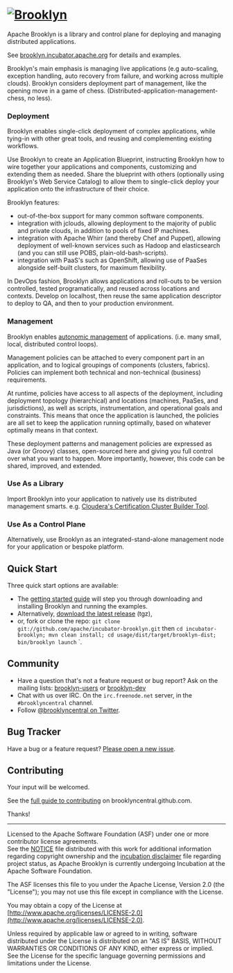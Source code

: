 
# [![**Brooklyn**](https://brooklyn.incubator.apache.org/style/img/brooklyn.gif)](http://brooklyncentral.github.com)

Apache Brooklyn is a library and control plane for deploying and managing distributed applications.

See [brooklyn.incubator.apache.org](https://brooklyn.incubator.apache.org/) for details and examples.

Brooklyn's main emphasis is managing live applications (e.g auto-scaling, exception handling, auto recovery from failure, and working across multiple clouds). Brooklyn considers deployment part of management, like the opening move in a game of chess. (Distributed-application-management-chess, no less).

### Deployment

Brooklyn enables single-click deployment of complex applications, while tying-in with other great tools, and reusing and complementing existing workflows.

Use Brooklyn to create an Application Blueprint, instructing Brooklyn how to wire together your applications and components, customizing and extending them as needed. Share the blueprint with others (optionally using Brooklyn's Web Service Catalog) to allow them to single-click deploy your application onto the infrastructure of their choice.

Brooklyn features:

* out-of-the-box support for many common software components.
* integration with jclouds, allowing deployment to the majority of public and private clouds, in addition to pools of fixed IP machines.
* integration with Apache Whirr (and thereby Chef and Puppet), allowing deployment of well-known services such as Hadoop and elasticsearch (and you can still use POBS, plain-old-bash-scripts).
* integration with PaaS's such as OpenShift, allowing use of PaaSes alongside self-built clusters, for maximum flexibility.

In DevOps fashion, Brooklyn allows applications and roll-outs to be version controlled, tested programatically, and reused across locations and contexts. Develop on localhost, then reuse the same application descriptor to deploy to QA, and then to your production environment.

### Management

Brooklyn enables [autonomic management](http://en.wikipedia.org/wiki/Autonomic_computing) of applications. (i.e. many small, local, distributed control loops).

Management policies can be attached to every component part in an application, and to logical groupings of components (clusters, fabrics). Policies can implement both technical and non-technical (business) requirements.

At runtime, policies have access to all aspects of the deployment, including deployment topology (hierarchical) and locations (machines, PaaSes, and jurisdictions), as well as scripts, instrumentation, and operational goals and constraints. This means that once the application is launched, the policies are all set to keep the application running optimally, based on whatever optimally means in that context.

These deployment patterns and management policies are expressed as Java (or Groovy) classes, open-sourced here and giving you full control over what you want to happen. More importantly, however, this code can be shared, improved, and extended.

### Use As a Library

Import Brooklyn into your application to natively use its distributed management smarts. e.g. [Cloudera's Certification Cluster Builder Tool](http://www.cloudsoftcorp.com/blog/creating-a-cloudera-certification-cluster-with-cloudsofts-brooklyn/).

### Use As a Control Plane

Alternatively, use Brooklyn as an integrated-stand-alone management node for your application or bespoke platform.

## Quick Start

Three quick start options are available:

* The [getting started guide](https://brooklyn.incubator.apache.org/v/latest/start/running.html) will step you through downloading and installing Brooklyn and running the examples.
* Alternatively, [download the latest release](https://github.com/brooklyncentral/brooklyn/tarball/master) (tgz),
* or, fork or clone the repo: `git clone git://github.com/apache/incubator-brooklyn.git` then `cd incubator-brooklyn; mvn clean install; cd usage/dist/target/brooklyn-dist; bin/brooklyn launch`
`.

## Community


* Have a question that's not a feature request or bug report? Ask on the mailing lists: [brooklyn-users](http://groups.google.com/group/brooklyn-users) or [brooklyn-dev](http://groups.google.com/group/brooklyn-dev)
* Chat with us over IRC. On the `irc.freenode.net` server, in the `#brooklyncentral` channel.
* Follow [@brooklyncentral on Twitter](http://twitter.com/brooklyncentral).


## Bug Tracker

Have a bug or a feature request? [Please open a new issue](https://issues.apache.org/jira/browse/BROOKLYN/?selectedTab=com.atlassian.jira.jira-projects-plugin:summary-panel).

## Contributing

Your input will be welcomed.

See the [full guide to contributing](http://brooklyncentral.github.com/dev/how-to-contrib.html) on brooklyncentral.github.com.

Thanks!

----
Licensed to the Apache Software Foundation (ASF) under one or more contributor license agreements.  
See the [NOTICE](NOTICE) file distributed with this work for additional information
regarding copyright ownership and the [incubation disclaimer](DISCLAIMER) file regarding project status,
as Apache Brooklyn is currently undergoing Incubation at the Apache Software Foundation.

The ASF licenses this file to you under the Apache License, Version 2.0 
(the "License"); you may not use this file except in compliance with the License.  

You may obtain a copy of the License at [http://www.apache.org/licenses/LICENSE-2.0](http://www.apache.org/licenses/LICENSE-2.0).

Unless required by applicable law or agreed to in writing,
software distributed under the License is distributed on an
"AS IS" BASIS, WITHOUT WARRANTIES OR CONDITIONS OF ANY
KIND, either express or implied.  See the License for the
specific language governing permissions and limitations
under the License.

